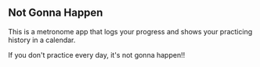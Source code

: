 Not Gonna Happen
---

This is a metronome app that logs your progress and shows your practicing
history in a calendar.

If you don't practice every day, it's not gonna happen!!
